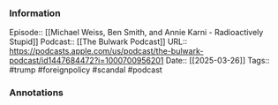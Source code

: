 ### Information

Episode:: [[Michael Weiss, Ben Smith, and Annie Karni - Radioactively Stupid]]
Podcast:: [[The Bulwark Podcast]]
URL:: https://podcasts.apple.com/us/podcast/the-bulwark-podcast/id1447684472?i=1000700956201
Date:: [[2025-03-26]]
Tags:: #trump #foreignpolicy #scandal 
#podcast


### Annotations

